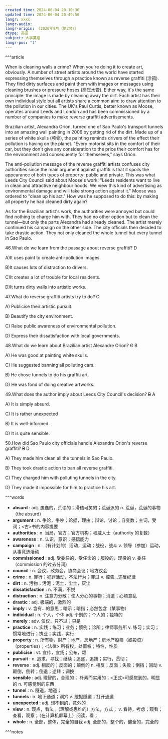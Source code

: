 ```yaml
---
created time: 2024-06-04 20:10:36
updated time: 2024-06-04 20:49:56
langr: xxxx
langr-audio: 
langr-origin: 《2020年9月（第2套）》
dtype: 英语
subject: 大学英语
langr-pos: "1"
---
```


^^^article

When is cleaning walls a crime? When you're doing it to create art, obviously. A number of street artists around the world have started expressing themselves through a practice known as reverse graffiti (涂鸦). They find dirty surfaces and paint them with images or messages using cleaning brushes or pressure hoses (高压水管). Either way, it's the same principle: the image is made by cleaning away the dirt. Each artist has their own individual style but all artists share a common aim: to draw attention to the pollution in our cities. The UK's Paul Curtis, better known as Moose, operates around Leeds and London and has been commissioned by a number of companies to make reverse graffiti advertisements.

Brazilian artist, Alexandra Orion, turned one of Sao Paulo's transport tunnels into an amazing wall painting in 2006 by getting rid of the dirt. Made up of a series of white skulls (颅骨), the painting reminds drivers of the effect their pollution is having on the planet. "Every motorist sits in the comfort of their car, but they don't give any consideration to the price their comfort has for the environment and consequently for themselves," says Orion.

The anti-pollution message of the reverse graffiti artists confuses city authorities since the main argument against graffiti is that it spoils the appearance of both types of property: public and private. This was what Leeds City Council said about Moose's work: "Leeds residents want to live in clean and attractive neighbour hoods. We view this kind of advertising as environmental damage and will take strong action against it." Moose was ordered to "clean up his act." How was he supposed to do this: by making all property he had cleaned dirty again?

As for the Brazilian artist's work, the authorities were annoyed but could find nothing to charge him with. They had no other option but to clean the tunnel—but only the parts Alexandra had already cleaned. The artist merely continued his campaign on the other side. The city officials then decided to take drastic action. They not only cleaned the whole tunnel but every tunnel in Sao Paulo.

46.What do we learn from the passage about reverse graffiti? D

A)It uses paint to create anti-pollution images.

B)It causes lots of distraction to drivers.

C)It creates a lot of trouble for local residents.

D)It turns dirty walls into artistic works.

47.What do reverse graffiti artists try to do? C

A) Publicise their artistic pursuit.

B) Beautify the city environment.

C) Raise public awareness of environmental pollution.

D) Express their dissatisfaction with local governments.

48.What do we learn about Brazilian artist Alexandre Orion? ~~C~~ B

A) He was good at painting white skulls.

C) He suggested banning all polluting cars.

B) He chose tunnels to do his graffiti art.

D) He was fond of doing creative artworks.

49.What does the author imply about Leeds City Council's decision? ~~B~~ A

A) It is simply absurd.

C) It is rather unexpected

B) It is well-informed.

D) It is quite sensible.

50.How did Sao Paulo city officials handle Alexandre Orion's reverse graffiti? ~~B~~ D

A) They made him clean all the tunnels in Sao Paulo.

B) They took drastic action to ban all reverse graffiti.

C) They charged him with polluting tunnels in the city.

D) They made it impossible for him to practice his art.

^^^words
+ **absurd** : adj. 愚蠢的，荒谬的；滑稽可笑的；荒诞派的
n. 荒诞，荒诞的事物 （the absurd）
+ **argument** : n. 争论，争吵；论据，理由；辩论，讨论；自变数；主词，受词；<古>书的内容提要
+ **authorities** : n. 当局，官方；官方机构；权威人士（authority 的复数）
+ **awareness** : n. 认识，意识；感悟能力
+ **campaign** : n. （有计划的）活动，运动；战役，战斗
v. 领导（参加）运动，从事竞选活动
+ **commissioned** : adj. 受委任的，受任命的；服役的，现役的
v. 委任（commission 的过去分词）
+ **council** : n. 会议，政务会，协商会议；地方议会
+ **crime** : n. 罪行；犯罪活动，不法行为；罪过
v. 控告…违反纪律
+ **dirt** : n. 污物；污泥；泥土，尘土，灰尘
+ **dissatisfaction** : n. 不满，不悦
+ **distraction** : n. 注意力分散；使人分心的事物；消遣；心烦意乱
+ **drastic** : adj. 极端的，激烈的
+ **imply** : v. 含有...的意思；暗示；暗指；必然包含（某事物）
+ **individual** : n. 个人，个体
adj. 个别的；个人的；独特的
+ **merely** : adv. 仅仅，只不过；只是
+ **practice** : n. 实践；练习；业务；惯例；诊所；律师事务所
v. 练习；实习；惯常地进行；执业；实践，实行
+ **property** : n. 所有物，财产；地产，房地产；房地产股票（或投资）（properties）；<法律> 所有权，处置权；特性，性质
+ **publicise** : vt. 宣传，宣扬；公布，颂
+ **pursuit** : n. 追求，寻找；继续；追逐，追捕；实行，贯彻；
+ **reverse** : adj. 相反的；反面的；颠倒的
n. 相反；反面；失败；倒挡；回动
v. 颠倒，倒转；倒退；逆转；调换
+ **sensible** : adj. 理智的，合理的； 朴素而实用的；<正式>可感觉到的，明显的
n. 可感觉到的东西
+ **tunnel** : n. 隧道，地道；
+ **tunnels** : n. 地下通道；洞穴
v. 挖掘隧道；打开通道
+ **unexpected** : adj. 想不到的，意外的
+ **view** : n. 观点，看法；（理解或思维的）方法，方式；
v. 看待，考虑；观看；查看，观察；（在计算机屏幕上）阅读，看；
+ **whole** : n. 全部，整体，完全的自我
adj. 全部的，整个的，健全的，完全的

^^^notes

